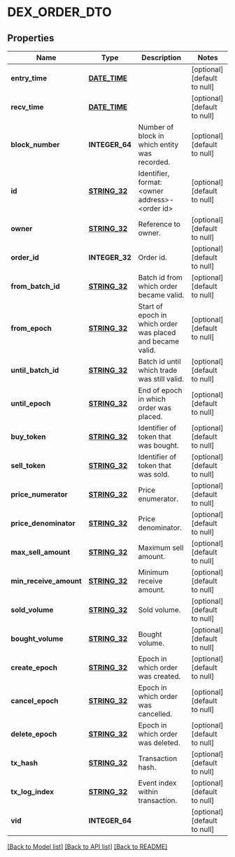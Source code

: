 # DEX_ORDER_DTO

## Properties
Name | Type | Description | Notes
------------ | ------------- | ------------- | -------------
**entry_time** | [**DATE_TIME**](DATE_TIME.md) |  | [optional] [default to null]
**recv_time** | [**DATE_TIME**](DATE_TIME.md) |  | [optional] [default to null]
**block_number** | **INTEGER_64** | Number of block in which entity was recorded. | [optional] [default to null]
**id** | [**STRING_32**](STRING_32.md) | Identifier, format: &lt;owner address&gt;-&lt;order id&gt; | [optional] [default to null]
**owner** | [**STRING_32**](STRING_32.md) | Reference to owner. | [optional] [default to null]
**order_id** | **INTEGER_32** | Order id. | [optional] [default to null]
**from_batch_id** | [**STRING_32**](STRING_32.md) | Batch id from which order became valid. | [optional] [default to null]
**from_epoch** | [**STRING_32**](STRING_32.md) | Start of epoch in which order was placed and became valid. | [optional] [default to null]
**until_batch_id** | [**STRING_32**](STRING_32.md) | Batch id until which trade was still valid. | [optional] [default to null]
**until_epoch** | [**STRING_32**](STRING_32.md) | End of epoch in which order was placed. | [optional] [default to null]
**buy_token** | [**STRING_32**](STRING_32.md) | Identifier of token that was bought. | [optional] [default to null]
**sell_token** | [**STRING_32**](STRING_32.md) | Identifier of token that was sold. | [optional] [default to null]
**price_numerator** | [**STRING_32**](STRING_32.md) | Price enumerator. | [optional] [default to null]
**price_denominator** | [**STRING_32**](STRING_32.md) | Price denominator. | [optional] [default to null]
**max_sell_amount** | [**STRING_32**](STRING_32.md) | Maximum sell amount. | [optional] [default to null]
**min_receive_amount** | [**STRING_32**](STRING_32.md) | Minimum receive amount. | [optional] [default to null]
**sold_volume** | [**STRING_32**](STRING_32.md) | Sold volume. | [optional] [default to null]
**bought_volume** | [**STRING_32**](STRING_32.md) | Bought volume. | [optional] [default to null]
**create_epoch** | [**STRING_32**](STRING_32.md) | Epoch in which order was created. | [optional] [default to null]
**cancel_epoch** | [**STRING_32**](STRING_32.md) | Epoch in which order was cancelled. | [optional] [default to null]
**delete_epoch** | [**STRING_32**](STRING_32.md) | Epoch in which order was deleted. | [optional] [default to null]
**tx_hash** | [**STRING_32**](STRING_32.md) | Transaction hash. | [optional] [default to null]
**tx_log_index** | [**STRING_32**](STRING_32.md) | Event index within transaction. | [optional] [default to null]
**vid** | **INTEGER_64** |  | [optional] [default to null]

[[Back to Model list]](../README.md#documentation-for-models) [[Back to API list]](../README.md#documentation-for-api-endpoints) [[Back to README]](../README.md)


